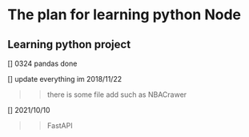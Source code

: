 # The plan for learning python Node

## Learning python project

[] 0324 pandas done

[] update everything im 2018/11/22

> > there is some file add
> > such as NBACrawer

[] 2021/10/10

> > FastAPI
